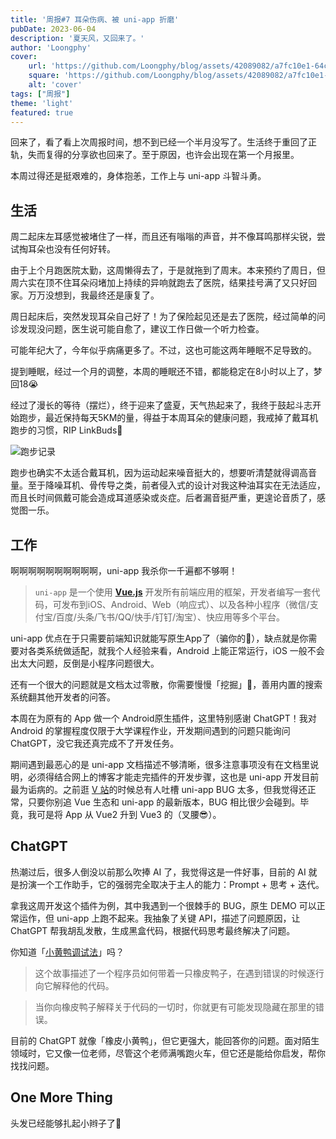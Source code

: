 ```yaml
---
title: '周报#7 耳朵伤病、被 uni-app 折磨'
pubDate: 2023-06-04
description: '夏天风，又回来了。'
author: 'Loongphy'
cover:
    url: 'https://github.com/Loongphy/blog/assets/42089082/a7fc10e1-64c7-4f74-b8bb-9a98fba067e8'
    square: 'https://github.com/Loongphy/blog/assets/42089082/a7fc10e1-64c7-4f74-b8bb-9a98fba067e8'
    alt: 'cover'
tags: ["周报"] 
theme: 'light'
featured: true
---
```


回来了，看了看上次周报时间，想不到已经一个半月没写了。生活终于重回了正轨，失而复得的分享欲也回来了。至于原因，也许会出现在第一个月报里。

本周过得还是挺艰难的，身体抱恙，工作上与 uni-app 斗智斗勇。

## 生活

周二起床左耳感觉被堵住了一样，而且还有嗡嗡的声音，并不像耳鸣那样尖锐，尝试掏耳朵也没有任何好转。

由于上个月跑医院太勤，这周懒得去了，于是就拖到了周末。本来预约了周日，但周六实在顶不住耳朵闷堵加上持续的异响就跑去了医院，结果挂号满了又只好回家。万万没想到，我最终还是康复了。

周日起床后，突然发现耳朵自己好了！为了保险起见还是去了医院，经过简单的问诊发现没问题，医生说可能自愈了，建议工作日做一个听力检查。

可能年纪大了，今年似乎病痛更多了。不过，这也可能这两年睡眠不足导致的。

提到睡眠，经过一个月的调整，本周的睡眠还不错，都能稳定在8小时以上了，梦回18😭

经过了漫长的等待（摆烂），终于迎来了盛夏，天气热起来了，我终于鼓起斗志开始跑步，最近保持每天5KM的量，得益于本周耳朵的健康问题，我戒掉了戴耳机跑步的习惯，RIP LinkBuds🥹

![跑步记录](https://github.com/Loongphy/blog/assets/42089082/9db02fa9-4efc-4d41-8bd7-5593084d0ed9)

跑步也确实不太适合戴耳机，因为运动起来噪音挺大的，想要听清楚就得调高音量。至于降噪耳机、骨传导之类，前者侵入式的设计对我这种油耳实在无法适应，而且长时间佩戴可能会造成耳道感染或炎症。后者漏音挺严重，更遑论音质了，感觉图一乐。

## 工作

啊啊啊啊啊啊啊啊啊啊，uni-app 我杀你一千遍都不够啊！

> `uni-app` 是一个使用 **[Vue.js](https://vuejs.org/)** 开发所有前端应用的框架，开发者编写一套代码，可发布到iOS、Android、Web（响应式）、以及各种小程序（微信/支付宝/百度/头条/飞书/QQ/快手/钉钉/淘宝）、快应用等多个平台。
> 

uni-app 优点在于只需要前端知识就能写原生App了（骗你的🤡），缺点就是你需要对各类系统做适配，就我个人经验来看，Android 上能正常运行，iOS 一般不会出太大问题，反倒是小程序问题很大。

还有一个很大的问题就是文档太过零散，你需要慢慢「挖掘」🤡，善用内置的搜索系统翻其他开发者的问答。

本周在为原有的 App 做一个 Android原生插件，这里特别感谢 ChatGPT！我对 Android 的掌握程度仅限于大学课程作业，开发期间遇到的问题只能询问 ChatGPT，没它我还真完成不了开发任务。

期间遇到最恶心的是 uni-app 文档描述不够清晰，很多注意事项没有在文档里说明，必须得结合网上的博客才能走完插件的开发步骤，这也是 uni-app 开发目前最为诟病的。之前逛 [V 站](https://v2ex.com)的时候总有人吐槽 uni-app BUG 太多，但我觉得还正常，只要你别追 Vue 生态和 uni-app 的最新版本，BUG 相比很少会碰到。毕竟，我可是将 App 从 Vue2 升到 Vue3 的（叉腰😎）。

## ChatGPT

热潮过后，很多人倒没以前那么吹捧 AI 了，我觉得这是一件好事，目前的 AI 就是扮演一个工作助手，它的强弱完全取决于主人的能力：Prompt + 思考 + 迭代。

拿我这周开发这个插件为例，其中我遇到一个很棘手的 BUG，原生 DEMO 可以正常运作，但 uni-app 上跑不起来。我抽象了关键 API，描述了问题原因，让 ChatGPT 帮我胡乱发散，生成黑盒代码，根据代码思考最终解决了问题。

你知道「[小黄鸭调试法](https://www.freecodecamp.org/chinese/news/rubber-duck-debugging)」吗？

> 这个故事描述了一个程序员如何带着一只橡皮鸭子，在遇到错误的时候逐行向它解释他的代码。
> 

> 当你向橡皮鸭子解释关于代码的一切时，你就更有可能发现隐藏在那里的错误。
> 

目前的 ChatGPT 就像「橡皮小黄鸭」，但它更强大，能回答你的问题。面对陌生领域时，它又像一位老师，尽管这个老师满嘴跑火车，但它还是能给你启发，帮你找找问题。

## One More Thing

头发已经能够扎起小辫子了🎉